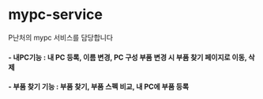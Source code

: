 # mypc-service
P난처의 mypc 서비스를 담당합니다</hr>
#### - 내PC기능 : 내 PC 등록, 이름 변경, PC 구성 부품 변경 시 부품 찾기 페이지로 이동, 삭제
#### - 부품 찾기 기능 : 부품 찾기, 부품 스펙 비교, 내 PC에 부품 등록
